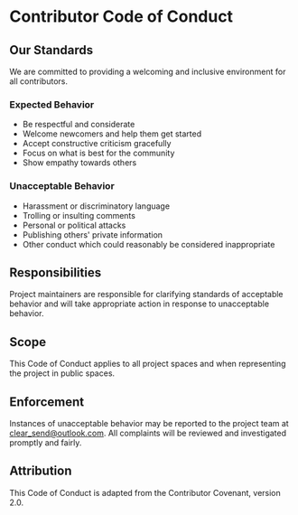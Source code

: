 # Contributor Code of Conduct

## Our Standards

We are committed to providing a welcoming and inclusive environment for all contributors.

### Expected Behavior

- Be respectful and considerate
- Welcome newcomers and help them get started
- Accept constructive criticism gracefully
- Focus on what is best for the community
- Show empathy towards others

### Unacceptable Behavior

- Harassment or discriminatory language
- Trolling or insulting comments
- Personal or political attacks
- Publishing others' private information
- Other conduct which could reasonably be considered inappropriate

## Responsibilities

Project maintainers are responsible for clarifying standards of acceptable behavior and will take appropriate action in response to unacceptable behavior.

## Scope

This Code of Conduct applies to all project spaces and when representing the project in public spaces.

## Enforcement

Instances of unacceptable behavior may be reported to the project team at clear_send@outlook.com. All complaints will be reviewed and investigated promptly and fairly.

## Attribution

This Code of Conduct is adapted from the Contributor Covenant, version 2.0.
